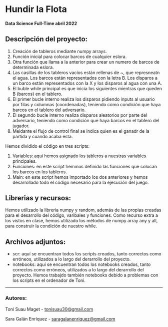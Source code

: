 # Hundir la Flota
#### Data Science Full-Time abril 2022

## Descripción del proyecto:
1. Creación de tableros mediante numpy arrays.
2. Función inicial para colocar barcos de cualquier eslora.
3. Otra función que llama a la anterior para crear un numero de barcos de determinada eslora.
4. Las casillas de los tableros vacíos están rellenas de ~, que represneatn el agua. Los barcos están representados con la letra B. Los disparos a un barco están representados con la X y los disparos al agua con una A.
5. El buble while principal es que inicia los siguientes mientras que queden B (barcos) en el tablero.
6. El primer bucle interno realiza los disparos pidiendo inputs al usuario por filas y columnas (coordenadas), teniendo como condición que haya barcos en el tablero del adversario.
7. El segundo bucle interno realiza disparos aleatorios por parte del adversario, teniendo como condición que haya barcos en el tablero del jugador. 
8. Meidante el flujo de control final se indica quien es el ganadr de la partida y cuando acaba esta.

Hemos dividido el código en tres scripts:
1. Variables: aquí hemos asignado los tableros a nuestras variables principales.
2. Funciones: en este script hemmos definido las funciones que colocan los barcos en los tableros.
3. Main: en este script hemos importado los dos anteriores y hemos desarrollado todo el código necesario para la ejecución del juego.

## Librerias y recursos:
Hemos utilizado la libreria numpy y random, además de las propias creadas para el desarrollo del código, varibales y funciones.
Como recurso extra a los vistos en clase, hemos utilizado los métodos de numpy array any y all, para construir la condición de nuestro while.

## Archivos adjuntos:
* scr: aquí se encuentran todos los scripts creados, tanto correctos como erróneos, utilizados a lo largo del derarrollo del proyecto.
* notebooks: aquí se encuentran todos los notebooks creados, tanto correctos como erróneos, utilizados a lo largo del derarrollo del proyecto. Hemos trabajdo también notebooks debido a problemas con los scripts en el ordenador de Toni.
---

### Autores:
Toni Suau Maget - <tonisuau30@gmail.com>

Sara Galán Enríquez - <saragalanenriquez@gmail.com>

